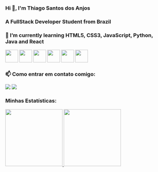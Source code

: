 ### Hi 👋, I'm Thiago Santos dos Anjos

### A FullStack Developer Student from Brazil

### 🌱 I’m currently learning HTML5, CSS3, JavaScript, Python, Java and React
<div>
  <img src="https://cdn.jsdelivr.net/gh/devicons/devicon/icons/html5/html5-original.svg" width="40" height="40"/>
  <img src="https://cdn.jsdelivr.net/gh/devicons/devicon/icons/css3/css3-original-wordmark.svg" width="40" height="40"/>
  <img src="https://cdn.jsdelivr.net/gh/devicons/devicon/icons/javascript/javascript-original.svg" width="40" height="40"/>
  <img src="https://cdn.jsdelivr.net/gh/devicons/devicon/icons/python/python-original-wordmark.svg" width="40" height="40"/>
  <img src="https://cdn.jsdelivr.net/gh/devicons/devicon/icons/java/java-original.svg" width="40" height="40"/>
  <img src="https://cdn.jsdelivr.net/gh/devicons/devicon/icons/react/react-original-wordmark.svg" width="40" height="40"/>
</div>

### 📫 Como entrar em contato comigo:
<div>
  <a href="https://www.linkedin.com/in/thiago-santos-96a18b20b/" target="_blank"><img src="https://img.shields.io/badge/-LinkedIn-%230077B5?style=for-the-badge&logo=linkedin&logoColor=white" target="_blank"></a>
  <a href="https://web.facebook.com/thiagosantos.dosanjos/" target="_blank"><img src="https://img.shields.io/badge/-Facebook-%230077B5?style=for-the-badge&logo=facebook&logoColor=white" target="_blank"></a>
</div>

### Minhas Estatísticas:
<div>
  <a href="https://github.com/thiagosantos2021">
  <img height="180em" src="https://github-readme-stats.vercel.app/api/top-langs/?username=thiagosantos2021&layout=compact&langs_count=7&theme=dracula"/>
  <img height="180em" src="https://github-readme-stats.vercel.app/api?username=thiagosantos2021&show_icons=true&theme=dracula&include_all_commits=true&count_private=true"/>
</div>
  
<!--
**thiagosantos2021/thiagosantos2021** is a ✨ _special_ ✨ repository because its `README.md` (this file) appears on your GitHub profile.

Here are some ideas to get you started:

- 🔭 I’m currently working on ...
- 🌱 I’m currently learning ...
- 👯 I’m looking to collaborate on ...
- 🤔 I’m looking for help with ...
- 💬 Ask me about ...
- 📫 How to reach me: ...
- 😄 Pronouns: ...
- ⚡ Fun fact: ...
-->
